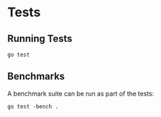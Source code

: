 # Tests

## Running Tests

```
go test
```

## Benchmarks

A benchmark suite can be run as part of the tests:
```
go test -bench .
```
